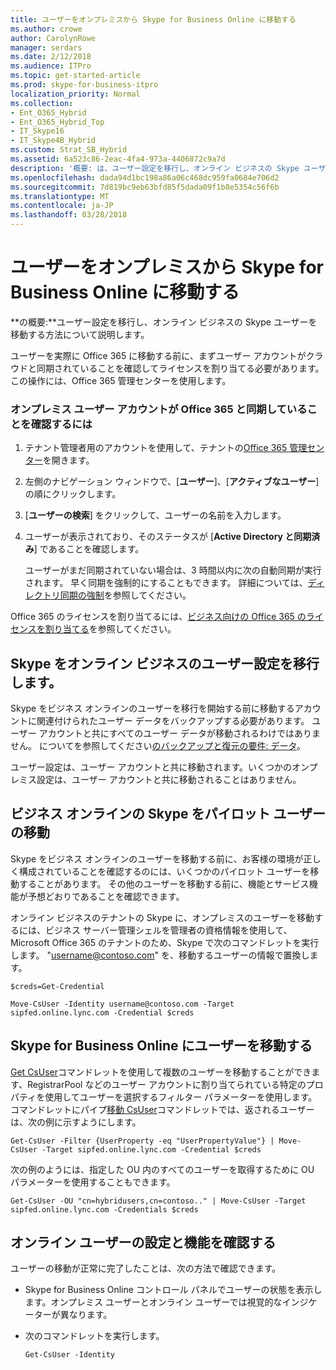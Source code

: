 ```yaml
---
title: ユーザーをオンプレミスから Skype for Business Online に移動する
ms.author: crowe
author: CarolynRowe
manager: serdars
ms.date: 2/12/2018
ms.audience: ITPro
ms.topic: get-started-article
ms.prod: skype-for-business-itpro
localization_priority: Normal
ms.collection:
- Ent_O365_Hybrid
- Ent_O365_Hybrid_Top
- IT_Skype16
- IT_Skype4B_Hybrid
ms.custom: Strat_SB_Hybrid
ms.assetid: 6a523c86-2eac-4fa4-973a-4406872c9a7d
description: '概要: は、ユーザー設定を移行し、オンライン ビジネスの Skype ユーザーを移動する方法を説明します。'
ms.openlocfilehash: dada94d1bc198a86a06c468dc959fa0684e706d2
ms.sourcegitcommit: 7d819bc9eb63bfd85f5dada09f1b8e5354c56f6b
ms.translationtype: MT
ms.contentlocale: ja-JP
ms.lasthandoff: 03/28/2018
---
```

# <a name="move-users-from-on-premises-to-skype-for-business-online"></a>ユーザーをオンプレミスから Skype for Business Online に移動する
 
**の概要:**ユーザー設定を移行し、オンライン ビジネスの Skype ユーザーを移動する方法について説明します。
  
ユーザーを実際に Office 365 に移動する前に、まずユーザー アカウントがクラウドと同期されていることを確認してライセンスを割り当てる必要があります。この操作には、Office 365 管理センターを使用します。
  
### <a name="to-confirm-that-an-on-premises-user-account-has-been-synchronized-with-office-365"></a>オンプレミス ユーザー アカウントが Office 365 と同期していることを確認するには

1. テナント管理者用のアカウントを使用して、テナントの[Office 365 管理センター](https://portal.office.com/)を開きます。
    
2. 左側のナビゲーション ウィンドウで、[**ユーザー**]、[**アクティブなユーザー**] の順にクリックします。
    
3. [**ユーザーの検索**] をクリックして、ユーザーの名前を入力します。
    
4. ユーザーが表示されており、そのステータスが [**Active Directory と同期済み**] であることを確認します。
    
    ユーザーがまだ同期されていない場合は、3 時間以内に次の自動同期が実行されます。 早く同期を強制的にすることもできます。 詳細については、[ディレクトリ同期の強制](https://msdn.microsoft.com/en-us/library/azure/jj151771.aspx)を参照してください。
    
Office 365 のライセンスを割り当てるには、[ビジネス向けの Office 365 のライセンスを割り当てる](https://support.office.com/en-us/article/Assign-or-unassign-licenses-for-Office-365-for-business-997596b5-4173-4627-b915-36abac6786dc)を参照してください。
  
## <a name="migrate-user-settings-to-skype-for-business-online"></a>Skype をオンライン ビジネスのユーザー設定を移行します。

Skype をビジネス オンラインのユーザーを移行を開始する前に移動するアカウントに関連付けられたユーザー データをバックアップする必要があります。 ユーザー アカウントと共にすべてのユーザー データが移動されるわけではありません。 についてを参照してください[のバックアップと復元の要件: データ](http://technet.microsoft.com/library/ecfb8e4d-cb4f-476d-9772-4486bd683c04.aspx)。
  
ユーザー設定は、ユーザー アカウントと共に移動されます。いくつかのオンプレミス設定は、ユーザー アカウントと共に移動されることはありません。
  
## <a name="move-pilot-users-to-skype-for-business-online"></a>ビジネス オンラインの Skype をパイロット ユーザーの移動

Skype をビジネス オンラインのユーザーを移動する前に、お客様の環境が正しく構成されていることを確認するのには、いくつかのパイロット ユーザーを移動することがあります。 その他のユーザーを移動する前に、機能とサービス機能が予想どおりであることを確認できます。
  
オンライン ビジネスのテナントの Skype に、オンプレミスのユーザーを移動するには、ビジネス サーバー管理シェルを管理者の資格情報を使用して、Microsoft Office 365 のテナントのため、Skype で次のコマンドレットを実行します。 "username@contoso.com" を、移動するユーザーの情報で置換します。
  
```
$creds=Get-Credential
```

```
Move-CsUser -Identity username@contoso.com -Target sipfed.online.lync.com -Credential $creds 
```

## <a name="move-users-to-skype-for-business-online"></a>Skype for Business Online にユーザーを移動する

[Get CsUser](https://docs.microsoft.com/powershell/module/skype/get-csuser?view=skype-ps)コマンドレットを使用して複数のユーザーを移動することができます、RegistrarPool などのユーザー アカウントに割り当てられている特定のプロパティを使用してユーザーを選択するフィルター パラメーターを使用します。 コマンドレットにパイプ[移動 CsUser](https://docs.microsoft.com/powershell/module/skype/move-csuser?view=skype-ps)コマンドレットでは、返されるユーザーは、次の例に示すようにします。
  
```
Get-CsUser -Filter {UserProperty -eq "UserPropertyValue"} | Move-CsUser -Target sipfed.online.lync.com -Credential $creds 
```

次の例のようには、指定した OU 内のすべてのユーザーを取得するために OU パラメーターを使用することもできます。
  
```
Get-CsUser -OU "cn=hybridusers,cn=contoso.." | Move-CsUser -Target sipfed.online.lync.com -Credentials $creds 
```

## <a name="verify-online-user-settings-and-features"></a>オンライン ユーザーの設定と機能を確認する

ユーザーの移動が正常に完了したことは、次の方法で確認できます。
  
- Skype for Business Online コントロール パネルでユーザーの状態を表示します。オンプレミス ユーザーとオンライン ユーザーでは視覚的なインジケーターが異なります。
    
- 次のコマンドレットを実行します。
    
  ```
  Get-CsUser -Identity
  ```


